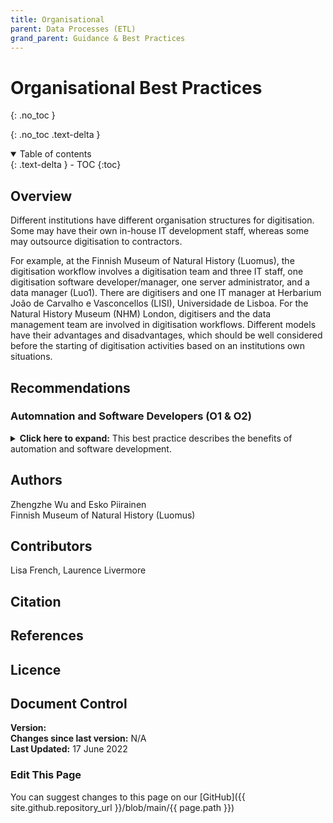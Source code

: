```yaml
---
title: Organisational
parent: Data Processes (ETL)
grand_parent: Guidance & Best Practices
---
```


# Organisational Best Practices
{: .no_toc }

  {: .no_toc .text-delta }
<details open markdown="block">
  <summary>
    Table of contents
  </summary>
  {: .text-delta }
- TOC
{:toc}
</details>


## Overview
Different institutions have different organisation structures for digitisation. Some may have their
own in-house IT development staff, whereas some may outsource digitisation to contractors. 

For example, at the Finnish Museum of Natural History (Luomus), the digitisation workflow involves a
digitisation team and three IT staff, one digitisation software developer/manager, one server
administrator, and a data manager (Luo1). There are digitisers and one IT manager at Herbarium
João de Carvalho e Vasconcellos (LISI), Universidade de Lisboa. For the Natural History Museum
(NHM) London, digitisers and the data management team are involved in digitisation workflows.
Different models have their advantages and disadvantages, which should be well considered before
the starting of digitisation activities based on an institutions own situations.

## Recommendations

### Automnation and Software Developers (O1 & O2) ###
<details>
	<summary> <strong>Click here to expand:</strong> This best practice describes the benefits of automation and software development.</summary>
<p><strong>Level:</strong> Basic </p>
<p><strong>Use Case:</strong> As a museum director I want to use limited monetary resources efficiently so that I can provide best value to society.</p>
<p><strong>Recommendation:</strong></p>
<p>O1: Automate recurrent routine tasks as much as possible as part of the ETL
process.</p>
<p>O2: Employ/acquire one or few software developers instead of adding
more digitisation staff to speed up digitisation.</p>
<p><strong>Discussion</strong></p>
<p>Software development is expensive, but spending development resources
in automating tasks will eventually save money by reducing staff costs (or
allow using those staff more efficiently).</p>
<p><strong>Implementation Example:</strong></p>
<p>Instead of having staff manually create thumbnails with an image editor,
develop an image service that does the job; use existing image libraries
available (such as ImageMagick).</p>
</details>

## Authors
Zhengzhe Wu and Esko Piirainen\
Finnish Museum of Natural History (Luomus)

## Contributors
Lisa French, Laurence Livermore

## Citation

## References

## Licence

## Document Control
**Version:** \
**Changes since last version:** N/A\
**Last Updated:** 17 June 2022

### Edit This Page
You can suggest changes to this page on our [GitHub]({{ site.github.repository_url }}/blob/main/{{ page.path }})
